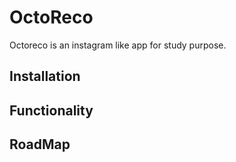 # OctoReco

Octoreco is an instagram like app for study purpose.

## Installation

## Functionality

## RoadMap